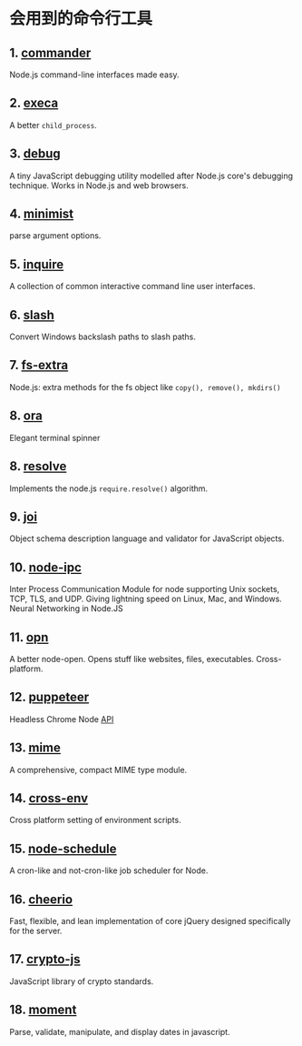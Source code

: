 # 会用到的命令行工具

## 1. [commander](https://github.com/tj/commander.js)

Node.js command-line interfaces made easy.

## 2. [execa](https://github.com/sindresorhus/execa)

A better `child_process`.

## 3. [debug](https://github.com/visionmedia/debug)

A tiny JavaScript debugging utility modelled after Node.js core's debugging technique. Works in Node.js and web browsers.

## 4. [minimist](https://github.com/substack/minimist)

parse argument options.

## 5. [inquire](https://github.com/SBoudrias/Inquirer.js)

A collection of common interactive command line user interfaces.

## 6. [slash](https://github.com/sindresorhus/slash)

Convert Windows backslash paths to slash paths.

## 7. [fs-extra](https://github.com/jprichardson/node-fs-extra)

Node.js: extra methods for the fs object like `copy(), remove(), mkdirs()`

## 8. [ora](https://github.com/sindresorhus/ora)

Elegant terminal spinner

## 8. [resolve](https://github.com/browserify/resolve)

Implements the node.js `require.resolve()` algorithm.

## 9. [joi](https://github.com/hapijs/joi)

Object schema description language and validator for JavaScript objects.

## 10. [node-ipc](https://github.com/RIAEvangelist/node-ipc)

Inter Process Communication Module for node supporting Unix sockets, TCP, TLS, and UDP. Giving lightning speed on Linux, Mac, and Windows. Neural Networking in Node.JS

## 11. [opn](https://github.com/sindresorhus/opn)

A better node-open. Opens stuff like websites, files, executables. Cross-platform.

## 12. [puppeteer](https://github.com/GoogleChrome/puppeteer)

Headless Chrome Node [API](https://pptr.dev)

## 13. [mime](https://github.com/broofa/node-mime)

A comprehensive, compact MIME type module.

## 14. [cross-env](https://github.com/kentcdodds/cross-env)

Cross platform setting of environment scripts.

## 15. [node-schedule](https://github.com/node-schedule/node-schedule)

A cron-like and not-cron-like job scheduler for Node.

## 16. [cheerio](https://github.com/cheeriojs/cheerio)

Fast, flexible, and lean implementation of core jQuery designed specifically for the server.

## 17. [crypto-js](https://github.com/brix/crypto-js)

JavaScript library of crypto standards.

## 18. [moment](https://github.com/moment/moment)

Parse, validate, manipulate, and display dates in javascript.
